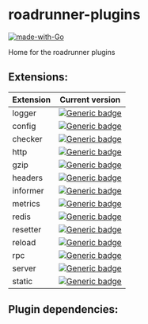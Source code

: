# roadrunner-plugins

[![made-with-Go](https://img.shields.io/badge/Made%20with-Go-1f425f.svg)](http://golang.org)

Home for the roadrunner plugins

Extensions:
--------

| Extension | Current version
| ---       | ---
logger | [![Generic badge](https://img.shields.io/badge/logger-v1.0.2-<>.svg)](https://shields.io/)
config | [![Generic badge](https://img.shields.io/badge/config-v1.0.1-<>.svg)](https://shields.io/)
checker | [![Generic badge](https://img.shields.io/badge/checker-v1.0.3-<>.svg)](https://shields.io/)
http | [![Generic badge](https://img.shields.io/badge/http-v1.0.5-<>.svg)](https://shields.io/)
gzip | [![Generic badge](https://img.shields.io/badge/gzip-v1.0.0-<>.svg)](https://shields.io/)
headers | [![Generic badge](https://img.shields.io/badge/headers-v1.0.1-<>.svg)](https://shields.io/)
informer | [![Generic badge](https://img.shields.io/badge/informer-v1.0.5-<>.svg)](https://shields.io/)
metrics  | [![Generic badge](https://img.shields.io/badge/metrics-v1.0.1-<>.svg)](https://shields.io/)
redis    | [![Generic badge](https://img.shields.io/badge/redis-v1.0.1-<>.svg)](https://shields.io/)
resetter | [![Generic badge](https://img.shields.io/badge/resetter-v1.0.1-<>.svg)](https://shields.io/)
reload | [![Generic badge](https://img.shields.io/badge/reload-v1.0.2-<>.svg)](https://shields.io/)
rpc | [![Generic badge](https://img.shields.io/badge/rpc-v1.0.2-<>.svg)](https://shields.io/)
server | [![Generic badge](https://img.shields.io/badge/server-v1.0.6-<>.svg)](https://shields.io/)
static | [![Generic badge](https://img.shields.io/badge/static-v1.0.1-<>.svg)](https://shields.io/)


Plugin dependencies:
---------

